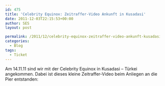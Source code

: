 ```yaml
---
id: 475
title: 'Celebrity Equinox: Zeitraffer-Video Ankunft in Kusadasi'
date: 2011-12-03T22:15:53+00:00
author: SES
layout: post

permalink: /2011/12/celebrity-equinox-zeitraffer-video-ankunft-kusadasi/
categories:
  - Blog
tags:
  - Ticket
---
```

Am 14.11.11 sind wir mit der Celebrity Equinox in Kusadasi – Türkei angekommen. Dabei ist dieses kleine Zeitraffer-Video beim Anliegen an die Pier entstanden:
